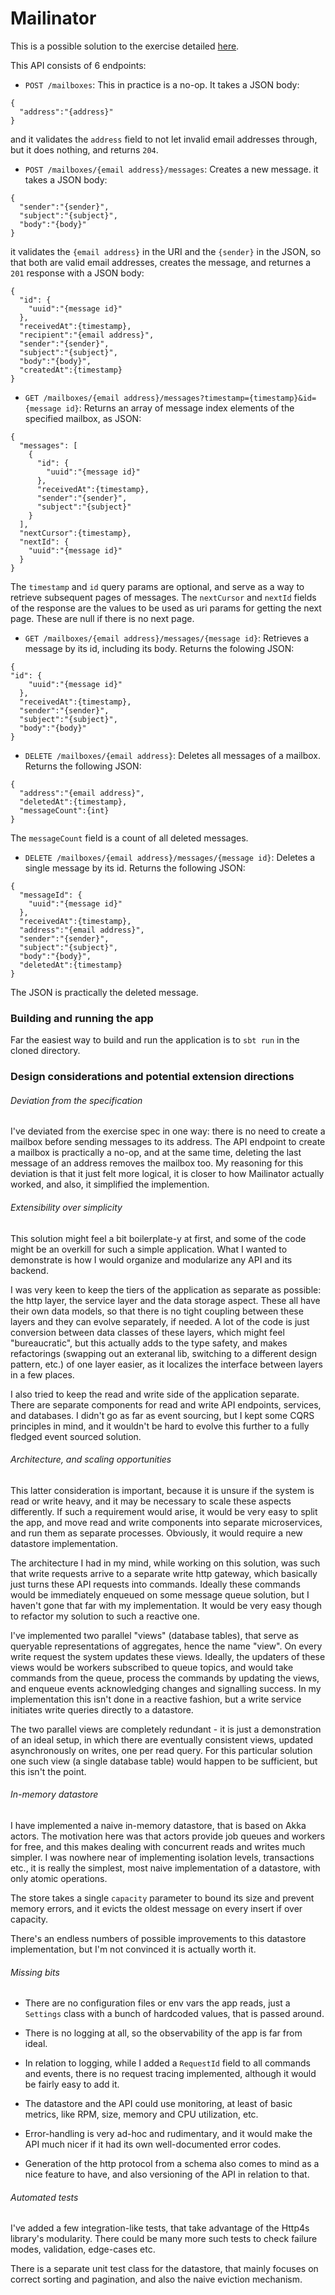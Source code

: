 # Mailinator

This is a possible solution to the exercise detailed [here](https://github.com/fauna/exercises/blob/main/backend.md).

This API consists of 6 endpoints:
- `POST /mailboxes`: This in practice is a no-op. It takes a JSON body: 
```
{
  "address":"{address}"
}
```
and it validates the `address` field to not let invalid email addresses through, but it does nothing, and returns `204`.
 
- `POST /mailboxes/{email address}/messages`: Creates a new message. it takes a JSON body:
```
{
  "sender":"{sender}",
  "subject":"{subject}",
  "body":"{body}"
}
```
it validates the `{email address}` in the URI and the `{sender}` in the JSON, so that both are valid email addresses, creates the message, and returnes a `201` response with a JSON body:
```
{
  "id": {
    "uuid":"{message id}"
  },
  "receivedAt":{timestamp},
  "recipient":"{email address}",
  "sender":"{sender}",
  "subject":"{subject}",
  "body":"{body}",
  "createdAt":{timestamp}
}
```

- `GET /mailboxes/{email address}/messages?timestamp={timestamp}&id={message id}`: Returns an array of message index elements of the specified mailbox, as JSON:
```
{
  "messages": [
    {
      "id": {
        "uuid":"{message id}"
      },
      "receivedAt":{timestamp},
      "sender":"{sender}",
      "subject":"{subject}"
    }
  ],
  "nextCursor":{timestamp},
  "nextId": {
    "uuid":"{message id}"
  }
}
```
The `timestamp` and `id` query params are optional, and serve as a way to retrieve subsequent pages of messages. The `nextCursor` and `nextId` fields of the response are the values to be used as uri params for getting the next page. These are null if there is no next page.

- `GET /mailboxes/{email address}/messages/{message id}`: Retrieves a message by its id, including its body. Returns the folowing JSON:
```
{
"id": {
    "uuid":"{message id}"
  },
  "receivedAt":{timestamp},
  "sender":"{sender}",
  "subject":"{subject}",
  "body":"{body}"
}
```

- `DELETE /mailboxes/{email address}`: Deletes all messages of a mailbox. Returns the following JSON:
```
{
  "address":"{email address}",
  "deletedAt":{timestamp},
  "messageCount":{int}
}
```
The `messageCount` field is a count of all deleted messages.

- `DELETE /mailboxes/{email address}/messages/{message id}`: Deletes a single message by its id. Returns the following JSON:
```
{
  "messageId": {
    "uuid":"{message id}"
  },
  "receivedAt":{timestamp},
  "address":"{email address}",
  "sender":"{sender}",
  "subject":"{subject}",
  "body":"{body}",
  "deletedAt":{timestamp}
}
```
The JSON is practically the deleted message.

### Building and running the app

Far the easiest way to build and run the application is to `sbt run` in the cloned directory.

### Design considerations and potential extension directions

###### Deviation from the specification
I've deviated from the exercise spec in one way: there is no need to create a mailbox before sending messages to its address. The API endpoint to create a mailbox is practically a no-op, and at the same time, deleting the last message of an address removes the mailbox too. My reasoning for this deviation is that it just felt more logical, it is closer to how Mailinator actually worked, and also, it simplified the implemention.

###### Extensibility over simplicity
This solution might feel a bit boilerplate-y at first, and some of the code might be an overkill for such a simple application. What I wanted to demonstrate is how I would organize and modularize any API and its backend.

I was very keen to keep the tiers of the application as separate as possible: the http layer, the service layer and the data storage aspect. These all have their own data models, so that there is no tight coupling between these layers and they can evolve separately, if needed. A lot of the code is just conversion between data classes of these layers, which might feel "bureaucratic", but this actually adds to the type safety, and makes refactorings (swapping out an exteranal lib, switching to a different design pattern, etc.) of one layer easier, as it localizes the interface between layers in a few places.

I also tried to keep the read and write side of the application separate. There are separate components for read and write API endpoints, services, and databases. I didn't go as far as event sourcing, but I kept some CQRS principles in mind, and it wouldn't be hard to evolve this further to a fully fledged event sourced solution.

###### Architecture, and scaling opportunities
This latter consideration is important, because it is unsure if the system is read or write heavy, and it may be necessary to scale these aspects differently. If such a requirement would arise, it would be very easy to split the app, and move read and write components into separate microservices, and run them as separate processes. Obviously, it would require a new datastore implementation.

The architecture I had in my mind, while working on this solution, was such that write requests arrive to a separate write http gateway, which basically just turns these API requests into commands. Ideally these commands would be immediately enqueued on some message queue solution, but I haven't gone that far with my implementation. It would be very easy though to refactor my solution to such a reactive one. 

I've implemented two parallel "views" (database tables), that serve as queryable representations of aggregates, hence the name "view". On every write request the system updates these views. Ideally, the updaters of these views would be workers subscribed to queue topics, and would take commands from the queue, process the commands by updating the views, and enqueue events acknowledging changes and signalling success. In my implementation this isn't done in a reactive fashion, but a write service initiates write queries directly to a datastore.

The two parallel views are completely redundant - it is just a demonstration of an ideal setup, in which there are eventually consistent views, updated asynchronously on writes, one per read query. For this particular solution one such view (a single database table) would happen to be sufficient, but this isn't the point.

###### In-memory datastore
I have implemented a naive in-memory datastore, that is based on Akka actors. The motivation here was that actors provide job queues and workers for free, and this makes dealing with concurrent reads and writes much simpler. I was nowhere near of implementing isolation levels, transactions etc., it is really the simplest, most naive implementation of a datastore, with only atomic operations.

The store takes a single `capacity` parameter to bound its size and prevent memory errors, and it evicts the oldest message on every insert if over capacity.

There's an endless numbers of possible improvements to this datastore implementation, but I'm not convinced it is actually worth it. 

###### Missing bits
- There are no configuration files or env vars the app reads, just a `Settings` class with a bunch of hardcoded values, that is passed around.

- There is no logging at all, so the observability of the app is far from ideal.

- In relation to logging, while I added a `RequestId` field to all commands and events, there is no request tracing implemented, although it would be fairly easy to add it.

- The datastore and the API could use monitoring, at least of basic metrics, like RPM, size, memory and CPU utilization, etc.

- Error-handling is very ad-hoc and rudimentary, and it would make the API much nicer if it had its own well-documented error codes.

- Generation of the http protocol from a schema also comes to mind as a nice feature to have, and also versioning of the API in relation to that. 

###### Automated tests
I've added a few integration-like tests, that take advantage of the Http4s library's modularity. There could be many more such tests to check failure modes, validation, edge-cases etc. 

There is a separate unit test class for the datastore, that mainly focuses on correct sorting and pagination, and also the naive eviction mechanism.
